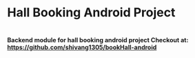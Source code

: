 # Hall Booking Android Project 
#
#
**Backend module for hall booking android project Checkout at: https://github.com/shivang1305/bookHall-android**
